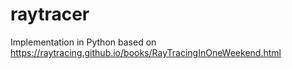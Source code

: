 # raytracer

Implementation in Python based on https://raytracing.github.io/books/RayTracingInOneWeekend.html

